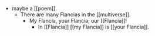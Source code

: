 - maybe a [[poem]].
	- There are many Flancias in the [[multiverse]].
		- My Flancia, your Flancia, our [[Flancia]]!
			- In [[Flancia]] [[my Flancia]] is [[your Flancia]].